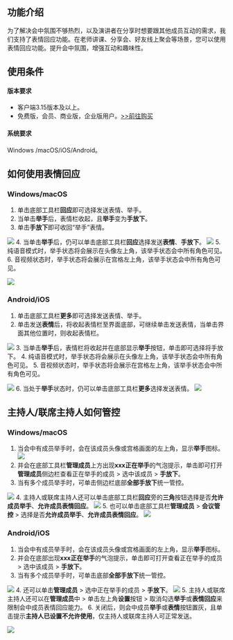 ## 功能介绍
为了解决会中氛围不够热烈，以及演讲者在分享时想要跟其他成员互动的需求，我们支持了表情回应功能。在老师讲课、分享会、好友线上聚会等场景，您可以使用表情回应功能。提升会中氛围，增强互动和趣味性。

## 使用条件
#### 版本要求
- 客户端3.15版本及以上。
- 免费版，会员、商业版，企业版用户。[>>前往购买](https://meeting.tencent.com/buy/index.html?version=personal&amp;mid=ts.p.help.wz)

#### 系统要求
Windows /macOS/iOS/Android。



## 如何使用表情回应
### Windows/macOS
1. 单击底部工具栏**回应**即可选择发送表情、举手。
2. 当单击**举手**后，表情栏收起，且**举手**变为**手放下**。
3. 单击**手放下**即可收回“举手”表情。

![](https://qcloudimg.tencent-cloud.cn/raw/4b5519daf9cdeed1f876a6447bda11f0.png)
4. 当单击**举手**后，仍可以单击底部工具栏**回应**选择发送**表情**、**手放下**。
![](https://qcloudimg.tencent-cloud.cn/raw/5d580b8b1afc6347e32c2828c7c8f3ca.png)
5. 纯语音模式时，举手状态将会展示在头像左上角，该举手状态会中所有角色可见。
6. 音视频状态时，举手状态将会展示在宫格左上角，该举手状态会中所有角色可见。

![](https://qcloudimg.tencent-cloud.cn/raw/dae4bd34e69a7b3132e2571eeba28838.png)

### Android/iOS
1. 单击底部工具栏**更多**即可选择发送表情、举手。
2. 单击发送**表情**后，将收起表情栏至界面底部，可继续单击发送表情，当单击界面其他位置时，则收起表情栏。

![](https://qcloudimg.tencent-cloud.cn/raw/f7ae9d3fba10f306009e7218b9b107a2.png)
3. 当单击**举手**后，表情栏将收起并在底部显示**举手**按钮，单击即可选择将手放下。
4. 纯语音模式时，举手状态将会展示在头像左上角，该举手状态会中所有角色可见。
5. 音视频状态时，举手状态将会展示在宫格左上角，该举手状态会中所有角色可见。

![](https://qcloudimg.tencent-cloud.cn/raw/aa6bee017187b618bef5e0874780ed6a.png)
6. 当处于**举手**状态时，仍可以单击底部工具栏**更多**选择发送表情。
![](https://qcloudimg.tencent-cloud.cn/raw/62e3c9876f6d27e1beaa34c0d9834eaa.png)

## 主持人/联席主持人如何管控
### Windows/macOS
1. 当会中有成员举手时，会在该成员头像或宫格画面的左上角，显示**举手**图标。
![](https://qcloudimg.tencent-cloud.cn/raw/4aaba37d9bb165860d40a67d7b794165.png)
2. 并会在底部工具栏**管理成员**上方出现**xxx正在举手**的气泡提示，单击即可打开**管理成员**侧边栏查看正在举手的成员 > 选中该成员 > **手放下**。
3. 当有多个成员举手时，可单击侧边栏底部**全部手放下**统一管控。

![](https://qcloudimg.tencent-cloud.cn/raw/e3191e7016ef1eed5405589c3744b793.png)
4. 主持人或联席主持人还可以单击底部工具栏**回应**旁的**三角**按钮选择是否**允许成员举手**、**允许成员表情回应**。
![](https://qcloudimg.tencent-cloud.cn/raw/4e1fb88710d0217192862d787e54548a.png)
5. 也可以单击底部工具栏**管理成员** > **会议管控** > 选择是否**允许成员举手**、**允许成员表情回应**。
![](https://qcloudimg.tencent-cloud.cn/raw/c9e03ae3e5ebeb7a987959cf3bec21ca.png)

### Android/iOS
1. 当会中有成员举手时，会在该成员头像或宫格画面的左上角，显示**举手**图标。
2. 并会在底部出现**xxx正在举手**的气泡提示，单击即可打开查看正在举手的成员 > 选中该成员 > **手放下**。
3. 当有多个成员举手时，可单击底部**全部手放下**统一管控。

![](https://qcloudimg.tencent-cloud.cn/raw/f9e97cc60bc0bbb9ed8e68c020d4d666.png)
4. 还可以单击**管理成员** > 选中正在举手的成员 > **手放下**。
![](https://qcloudimg.tencent-cloud.cn/raw/0ba739ae633eb75a8096f16de48543d5.png)
5. 主持人或联席主持人还可以在**管理成员**中 > 单击左上角**设置**按钮 > 取消勾选**举手**或**表情回应**来限制会中成员表情回应能力。
6. 关闭后，则会中成员**举手**或**表情**按钮置灰，且单击提示**主持人已设置不允许使用**，仅主持人或联席主持人可正常发送。

![](https://qcloudimg.tencent-cloud.cn/raw/762e2dd7680873f16ac6c36fed180bbc.png)
